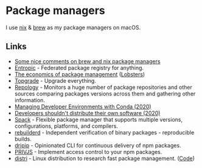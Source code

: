 # Package managers

I use [nix](nix/nix.md) & [brew](brew.md) as my package managers on macOS.

## Links

- [Some nice comments on brew and nix package managers](https://www.alfredforum.com/topic/11856-crash-when-quicklook-previewing-url/)
- [Entropic](https://github.com/entropic-dev/entropic) - Federated package registry for anything.
- [The economics of package management](https://github.com/ceejbot/economics-of-package-management/blob/master/essay.md) ([Lobsters](https://lobste.rs/s/4pyvag/economics_package_management))
- [Topgrade](https://github.com/r-darwish/topgrade/) - Upgrade everything.
- [Repology](https://repology.org/) - Monitors a huge number of package repositories and other sources comparing packages versions across them and gathering other information.
- [Managing Developer Environments with Conda (2020)](https://interrupt.memfault.com/blog/conda-developer-environments)
- [Developers shouldn't distribute their own software (2020)](https://lobste.rs/s/6ame3m/developers_shouldn_t_distribute_their)
- [Spack](https://github.com/spack/spack) - Flexible package manager that supports multiple versions, configurations, platforms, and compilers.
- [rebuilderd](https://github.com/kpcyrd/rebuilderd) - Independent verification of binary packages - reproducible builds.
- [dripip](https://github.com/prisma-labs/dripip) - Opinionated CLI for continuous delivery of npm packages.
- [PRIVJS](https://privjs.com/) - Implement access control to your npm packages.
- [distri](https://distr1.org/) - Linux distribution to research fast package management. ([Code](https://github.com/distr1/distri))
